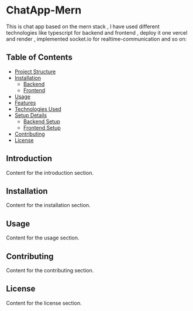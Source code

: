 # ChatApp-Mern 

This is chat app based on the mern stack , I have used different technologies like typescript for backend and frontend , deploy it one vercel and render , implemented socket.io for realtime-communication and so on:

## Table of Contents
- [Project Structure](#project-structure)
- [Installation](#installation)
  - [Backend](#backend)
  - [Frontend](#frontend)
- [Usage](#usage)
- [Features](#features)
- [Technologies Used](#technologies-used)
- [Setup Details](#setup-details)
  - [Backend Setup](#backend-setup)
  - [Frontend Setup](#frontend-setup)
- [Contributing](#contributing)
- [License](#license)


## Introduction
Content for the introduction section.

## Installation
Content for the installation section.

## Usage
Content for the usage section.

## Contributing
Content for the contributing section.

## License
Content for the license section.

